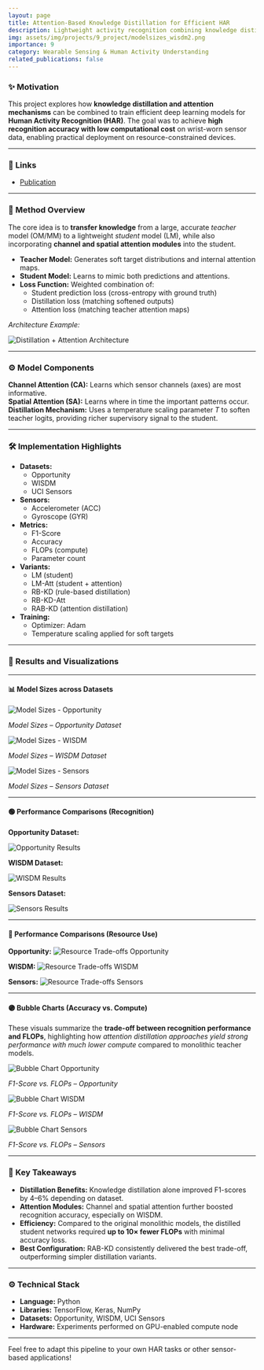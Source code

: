 ```yaml
---
layout: page
title: Attention-Based Knowledge Distillation for Efficient HAR
description: Lightweight activity recognition combining knowledge distillation and attention modules to improve performance on wearable sensor data
img: assets/img/projects/9_project/modelsizes_wisdm2.png
importance: 9
category: Wearable Sensing & Human Activity Understanding
related_publications: false
---
```


### ✨ Motivation

This project explores how **knowledge distillation and attention mechanisms** can be combined to train efficient deep learning models for **Human Activity Recognition (HAR)**. The goal was to achieve **high recognition accuracy with low computational cost** on wrist-worn sensor data, enabling practical deployment on resource-constrained devices.

---

### 🔗 Links

- [Publication](https://ieeexplore.ieee.org/abstract/document/10599908)

---

### 📘 Method Overview

The core idea is to **transfer knowledge** from a large, accurate *teacher* model (OM/MM) to a lightweight *student* model (LM), while also incorporating **channel and spatial attention modules** into the student. 

- **Teacher Model:** Generates soft target distributions and internal attention maps.
- **Student Model:** Learns to mimic both predictions and attentions.
- **Loss Function:** Weighted combination of:
  - Student prediction loss (cross-entropy with ground truth)
  - Distillation loss (matching softened outputs)
  - Attention loss (matching teacher attention maps)

*Architecture Example:*

![Distillation + Attention Architecture](/assets/img/projects/8_project/distillation_attention_architecture2.png)

---

### ⚙️ Model Components

**Channel Attention (CA):** Learns which sensor channels (axes) are most informative.  
**Spatial Attention (SA):** Learns where in time the important patterns occur.  
**Distillation Mechanism:** Uses a temperature scaling parameter *T* to soften teacher logits, providing richer supervisory signal to the student.  

---

### 🛠️ Implementation Highlights

- **Datasets:**
  - Opportunity
  - WISDM
  - UCI Sensors
- **Sensors:**
  - Accelerometer (ACC)
  - Gyroscope (GYR)
- **Metrics:**
  - F1-Score
  - Accuracy
  - FLOPs (compute)
  - Parameter count
- **Variants:**
  - LM (student)
  - LM-Att (student + attention)
  - RB-KD (rule-based distillation)
  - RB-KD-Att
  - RAB-KD (attention distillation)
- **Training:**
  - Optimizer: Adam
  - Temperature scaling applied for soft targets

---

### 🧪 Results and Visualizations

---

#### 📊 Model Sizes across Datasets

<div class="row mt-3">
  <div class="col-sm-4">
    <img src="/assets/img/projects/8_project/modelsizes_opp2.png" alt="Model Sizes - Opportunity" class="img-fluid rounded z-depth-1">
    <p class="mt-2 text-center"><em>Model Sizes – Opportunity Dataset</em></p>
  </div>
  <div class="col-sm-4">
    <img src="/assets/img/projects/8_project/modelsizes_wisdm2.png" alt="Model Sizes - WISDM" class="img-fluid rounded z-depth-1">
    <p class="mt-2 text-center"><em>Model Sizes – WISDM Dataset</em></p>
  </div>
  <div class="col-sm-4">
    <img src="/assets/img/projects/8_project/modelsizes_sensors2.png" alt="Model Sizes - Sensors" class="img-fluid rounded z-depth-1">
    <p class="mt-2 text-center"><em>Model Sizes – Sensors Dataset</em></p>
  </div>
</div>

---

#### 🟢 Performance Comparisons (Recognition)

**Opportunity Dataset:**

<img src="/assets/img/projects/8_project/opportunity_attdist_results.png" alt="Opportunity Results" class="img-fluid rounded z-depth-1">

**WISDM Dataset:**

<img src="/assets/img/projects/8_project/wisdm_attdist_results.png" alt="WISDM Results" class="img-fluid rounded z-depth-1">

**Sensors Dataset:**

<img src="/assets/img/projects/8_project/sensors_attdist_results.png" alt="Sensors Results" class="img-fluid rounded z-depth-1">

---

#### 🔵 Performance Comparisons (Resource Use)

**Opportunity:**
<img src="/assets/img/projects/8_project/dist_att_resource.png" alt="Resource Trade-offs Opportunity" class="img-fluid rounded z-depth-1">

**WISDM:**
<img src="/assets/img/projects/8_project/dist_att2_resource.png" alt="Resource Trade-offs WISDM" class="img-fluid rounded z-depth-1">

**Sensors:**
<img src="/assets/img/projects/8_project/dist_att3_resource.png" alt="Resource Trade-offs Sensors" class="img-fluid rounded z-depth-1">

---

#### 🟣 Bubble Charts (Accuracy vs. Compute)

These visuals summarize the **trade-off between recognition performance and FLOPs**, highlighting how *attention distillation approaches yield strong performance with much lower compute* compared to monolithic teacher models.

<div class="row mt-3">
  <div class="col-sm-4">
    <img src="/assets/img/projects/8_project/dist_att_rec.png" alt="Bubble Chart Opportunity" class="img-fluid rounded z-depth-1">
    <p class="mt-2 text-center"><em>F1-Score vs. FLOPs – Opportunity</em></p>
  </div>
  <div class="col-sm-4">
    <img src="/assets/img/projects/8_project/dist_att2_rec.png" alt="Bubble Chart WISDM" class="img-fluid rounded z-depth-1">
    <p class="mt-2 text-center"><em>F1-Score vs. FLOPs – WISDM</em></p>
  </div>
  <div class="col-sm-4">
    <img src="/assets/img/projects/8_project/dist_att3_rec.png" alt="Bubble Chart Sensors" class="img-fluid rounded z-depth-1">
    <p class="mt-2 text-center"><em>F1-Score vs. FLOPs – Sensors</em></p>
  </div>
</div>

---

### 📝 Key Takeaways

- **Distillation Benefits:** Knowledge distillation alone improved F1-scores by 4–6% depending on dataset.
- **Attention Modules:** Channel and spatial attention further boosted recognition accuracy, especially on WISDM.
- **Efficiency:** Compared to the original monolithic models, the distilled student networks required **up to 10× fewer FLOPs** with minimal accuracy loss.
- **Best Configuration:** RAB-KD consistently delivered the best trade-off, outperforming simpler distillation variants.

---

### ⚙️ Technical Stack

- **Language:** Python
- **Libraries:** TensorFlow, Keras, NumPy
- **Datasets:** Opportunity, WISDM, UCI Sensors
- **Hardware:** Experiments performed on GPU-enabled compute node

---

Feel free to adapt this pipeline to your own HAR tasks or other sensor-based applications!